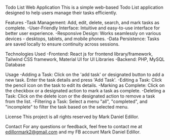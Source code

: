 Todo List Web Application
This is a simple web-based Todo List application designed to help users manage their tasks efficiently.

Features
-Task Management: Add, edit, delete, search, and mark tasks as complete.
-User-Friendly Interface: Intuitive and easy-to-use interface for better user experience.
-Responsive Design: Works seamlessly on various devices - desktops, tablets, and mobile phones.
-Data Persistence: Tasks are saved locally to ensure continuity across sessions.

Technologies Used
-Frontend: React js for frontend library/framework, Tailwind CSS framework, Material UI for UI Libraries
-Backend: PHP, MySQL Database

Usage
-Adding a Task: Click on the 'add task' or designated button to add a new task. Enter the task details and press 'Add Task'.
-Editing a Task: Click the pencil icon on the task to edit its details.
-Marking as Complete: Click on the checkbox or a designated action to mark a task as complete.
-Deleting a Task: Click on the delete icon or the designated action to remove a task from the list.
-Filtering a Task: Select a menu "all", "completed", and "incomplete" to filter the task based on the selected menu.

License
This project is all rights reserved  by Mark Daniel Edillor.

Contact
For any questions or feedback, feel free to contact me at edillormark2@gmail.com and my FB account Mark Daniel Edillor.
